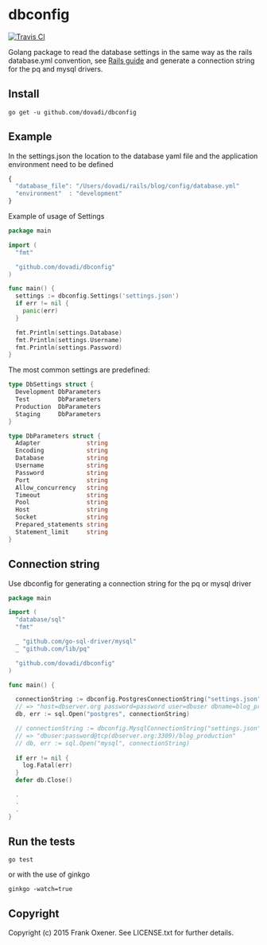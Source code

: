 # dbconfig

[![Travis CI](https://secure.travis-ci.org/dovadi/dbconfig.png)](http://travis-ci.org/dovadi/dbconfig)

Golang package to read the database settings in the same way as the rails database.yml convention, see [Rails guide](http://guides.rubyonrails.org/configuring.html#configuring-a-database) and generate a connection string for the pq and mysql drivers.


Install
-------

```
go get -u github.com/dovadi/dbconfig
```


Example
-------

In the settings.json the location to the database yaml file and the application environment need to be defined

```Javascript
{
  "database_file": "/Users/dovadi/rails/blog/config/database.yml"
  "environment"  : "development"
}
```

Example of usage of Settings

```Go
package main

import (
  "fmt"

  "github.com/dovadi/dbconfig"
)

func main() {
  settings := dbconfig.Settings('settings.json')
  if err != nil {
    panic(err)
  }

  fmt.Println(settings.Database)
  fmt.Println(settings.Username)
  fmt.Println(settings.Password)
}
```

The most common settings are predefined:

```Go
type DbSettings struct {
  Development DbParameters
  Test        DbParameters
  Production  DbParameters
  Staging     DbParameters
}

type DbParameters struct {
  Adapter             string
  Encoding            string
  Database            string
  Username            string
  Password            string
  Port                string
  Allow_concurrency   string
  Timeout             string
  Pool                string
  Host                string
  Socket              string
  Prepared_statements string
  Statement_limit     string
}
```

Connection string
-----------------

Use dbconfig for generating a connection string for the pq or mysql driver

```Go
package main

import (
  "database/sql"
  "fmt"

  _ "github.com/go-sql-driver/mysql"
  _ "github.com/lib/pq"

  "github.com/dovadi/dbconfig"
)

func main() {

  connectionString := dbconfig.PostgresConnectionString("settings.json", "disable") // second parameter for sslmode
  // => "host=dbserver.org password=password user=dbuser dbname=blog_production sslmode=disable"
  db, err := sql.Open("postgres", connectionString)

  // connectionString := dbconfig.MysqlConnectionString("settings.json")
  // => "dbuser:password@tcp(dbserver.org:3309)/blog_production"
  // db, err := sql.Open("mysql", connectionString)
  
  if err != nil {
    log.Fatal(err)
  }
  defer db.Close()

  .
  .
  .
}
```

Run the tests
-------------

```
go test
```
or with the use of ginkgo

```
ginkgo -watch=true
```



Copyright
---------

Copyright (c) 2015 Frank Oxener. See LICENSE.txt for further details.
